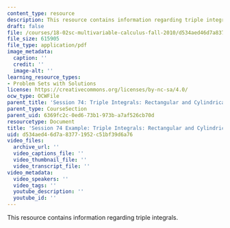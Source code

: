 ```yaml
---
content_type: resource
description: This resource contains information regarding triple integrals.
draft: false
file: /courses/18-02sc-multivariable-calculus-fall-2010/d534aed46d7a83771952c51bf39d6a76_MIT18_02SC_we_74_comb.pdf
file_size: 615905
file_type: application/pdf
image_metadata:
  caption: ''
  credit: ''
  image-alt: ''
learning_resource_types:
- Problem Sets with Solutions
license: https://creativecommons.org/licenses/by-nc-sa/4.0/
ocw_type: OCWFile
parent_title: 'Session 74: Triple Integrals: Rectangular and Cylindrical Coordinates'
parent_type: CourseSection
parent_uid: 6369fc2c-0ed6-73b1-973b-a7af526cb70d
resourcetype: Document
title: 'Session 74 Example: Triple Integrals: Rectangular and Cylindrical Coordinates'
uid: d534aed4-6d7a-8377-1952-c51bf39d6a76
video_files:
  archive_url: ''
  video_captions_file: ''
  video_thumbnail_file: ''
  video_transcript_file: ''
video_metadata:
  video_speakers: ''
  video_tags: ''
  youtube_description: ''
  youtube_id: ''
---
```

This resource contains information regarding triple integrals.
